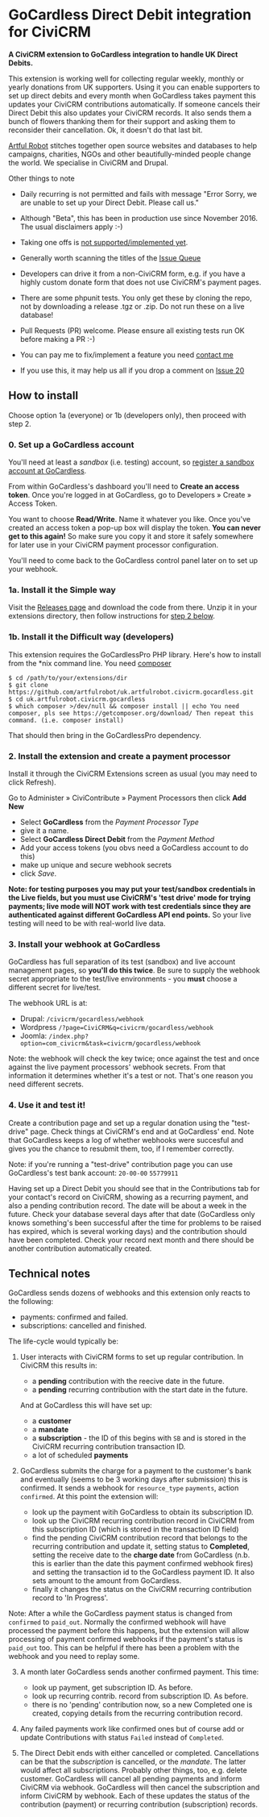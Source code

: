 # GoCardless Direct Debit integration for CiviCRM

**A CiviCRM extension to GoCardless integration to handle UK
Direct Debits.**

This extension is working well for collecting regular weekly, monthly or yearly donations from UK supporters. Using it you can enable supporters to set up direct debits and every month when GoCardless takes payment this updates your CiviCRM contributions automatically. If someone cancels their Direct Debit this also updates your CiviCRM records. It also sends them a bunch of flowers thanking them for their support and asking them to reconsider their cancellation. Ok, it doesn't do that last bit.

[Artful Robot](https://artfulrobot.uk) stitches together open source websites and databases to help campaigns, charities, NGOs and other beautifully-minded people change the world. We specialise in CiviCRM and Drupal.

Other things to note

- Daily recurring is not permitted and fails with message "Error Sorry, we are unable to set up your Direct Debit. Please call us."

- Although "Beta", this has been in production use since November 2016. The usual disclaimers apply :-)

- Taking one offs is [not supported/implemented yet](https://github.com/artfulrobot/uk.artfulrobot.civicrm.gocardless/issues/12).

- Generally worth scanning the titles of the [Issue Queue](https://github.com/artfulrobot/uk.artfulrobot.civicrm.gocardless/issues/)

- Developers can drive it from a non-CiviCRM form, e.g. if you have a highly custom donate form that does not use CiviCRM's payment pages.

- There are some phpunit tests. You only get these by cloning the repo, not by downloading a release .tgz or .zip. Do not run these on a live database!

- Pull Requests (PR) welcome. Please ensure all existing tests run OK before making a PR :-)

- You can pay me to fix/implement a feature you need [contact me](https://artfulrobot.uk/contact)

- If you use this, it may help us all if you drop a comment on [Issue 20](https://github.com/artfulrobot/uk.artfulrobot.civicrm.gocardless/issues/20)


## How to install

Choose option 1a (everyone) or 1b (developers only), then proceed with step 2.

### 0. Set up a GoCardless account

You'll need at least a *sandbox* (i.e. testing) account, so [register a sandbox account at GoCardless](https://manage-sandbox.gocardless.com/signup).

From within GoCardless's dashboard you'll need to **Create an access token**. Once you're logged in at GoCardless, go to Developers » Create » Access Token.

You want to choose **Read/Write**. Name it whatever you like.  Once you've created an access token a pop-up box will display the token. **You can never get to this again!** So make sure you copy it and store it safely somewhere for later use in your CiviCRM payment processor configuration.

You'll need to come back to the GoCardless control panel later on to set up your webhook.


### 1a. Install it the Simple way

Visit the [Releases page](https://github.com/artfulrobot/uk.artfulrobot.civicrm.gocardless/releases) and download the code from there. Unzip it in your extensions directory, then follow instructions for [step 2 below](#createpp).

### 1b. Install it the Difficult way (developers)

This extension requires the GoCardlessPro PHP library. Here's how to install from the \*nix command line. You need [composer](https://getcomposer.org/download/)

    $ cd /path/to/your/extensions/dir
    $ git clone https://github.com/artfulrobot/uk.artfulrobot.civicrm.gocardless.git
    $ cd uk.artfulrobot.civicrm.gocardless
    $ which composer >/dev/null && composer install || echo You need composer, pls see https://getcomposer.org/download/ Then repeat this command. (i.e. composer install)

That should then bring in the GoCardlessPro dependency.

### <a name="createpp" id="createpp"></a> 2. Install the extension and create a payment processor

Install it through the CiviCRM Extensions screen as usual (you may need to click Refresh).

Go to Administer » CiviContribute » Payment Processors then click **Add New**

- Select **GoCardless** from the *Payment Processor Type*
- give it a name.
- Select **GoCardless Direct Debit** from the *Payment Method*
- Add your access tokens (you obvs need a GoCardless account to do this)
- make up unique and secure webhook secrets
- click *Save*.

**Note: for testing purposes you may put your test/sandbox credentials in the Live fields, but you must use CiviCRM's 'test drive' mode for trying payments; live mode will NOT work with test credentials since they are authenticated against different GoCardless API end points.** So your live testing will need to be with real-world live data.

### 3. Install your webhook at GoCardless

GoCardless has full separation of its test (sandbox) and live account management pages, so **you'll do this twice**. Be sure to supply the webhook secret appropriate to the test/live environments - you **must** choose a different secret for live/test.

The webhook URL is at:

- Drupal: `/civicrm/gocardless/webhook`
- Wordpress `/?page=CiviCRM&q=civicrm/gocardless/webhook`
- Joomla: `/index.php?option=com_civicrm&task=civicrm/gocardless/webhook`

Note: the webhook will check the key twice; once against the test and once against the live payment processors' webhook secrets. From that information it determines whether it's a test or not. That's one reason you need different secrets.

### 4. Use it and test it!

Create a contribution page and set up a regular donation using the "test-drive" page. Check things at CiviCRM's end and at GoCardless' end. Note that GoCardless keeps a log of whether webhooks were succesful and gives you the chance to resubmit them, too, if I remember correctly.

Note: if you're running a "test-drive" contribution page you can use GoCardless's test bank account: `20-00-00` `55779911`

Having set up a Direct Debit you should see that in the Contributions tab for your contact's record on CiviCRM, showing as a recurring payment, and also a pending contribution record. The date will be about a week in the future. Check your database several days after that date (GoCardless only knows something's been successful after the time for problems to be raised has expired, which is several working days) and the contribution should have been completed. Check your record next month and there should be another contribution automatically created.


## Technical notes

GoCardless sends dozens of webhooks and this extension only reacts to the
following:

- payments: confirmed and failed.
- subscriptions: cancelled and finished.

The life-cycle would typically be:

1. User interacts with CiviCRM forms to set up regular contribution. In CiviCRM
   this results in:

     - a **pending** contribution with the reecive date in the future.
     - a **pending** recurring contribution with the start date in the future.


   And at GoCardless this will have set up:

     - a **customer**
     - a **mandate**
     - a **subscription** - the ID of this begins with `SB` and is stored in the
       CiviCRM recurring contribution transaction ID.
     - a lot of scheduled **payments**

2. GoCardless submits the charge for a payment to the customer's bank and
   eventually (seems to be 3 working days after submission) this is confirmed.
   It sends a webhook for `resource_type` `payments`, action `confirmed`. At
   this point the extension will:

     - look up the payment witih GoCardless to obtain its subscription ID.
     - look up the CiviCRM recurring contribution record in CiviCRM from this
       subscription ID (which is stored in the transaction ID field)
     - find the pending CiviCRM contribution record that belongs to the
       recurring contribution and update it, setting status to **Completed**,
       setting the receive date to the **charge date** from GoCardless (n.b.
       this is earlier than the date this payment confirmed webhook fires) and
       setting the transaction id to the GoCardless payment ID. It also sets
       amount to the amount from GoCardless.
     - finally it changes the status on the CiviCRM recurring contribution
       record to 'In Progress'.

Note: After a while the GoCardless payment status is changed from `confirmed` to
`paid_out`. Normally the confirmed webhook will have processed the payment
before this happens, but the extension will allow processing of payment
confirmed webhooks if the payment's status is `paid_out` too. This can be
helpful if there has been a problem with the webhook and you need to replay
some.

3. A month later GoCardless sends another confirmed payment. This time:

     - look up payment, get subscription ID. As before.
     - look up recurring contrib. record from subscription ID. As before.
     - there is no 'pending' contribution now, so a new Completed one is
       created, copying details from the recurring contribution record.

4. Any failed payments work like confirmed ones but of course add or update
   Contributions with status `Failed` instead of `Completed`.

5. The Direct Debit ends with either cancelled or completed. Cancellations can
   be that the *subscription* is cancelled, or the *mandate*. The latter would
   affect all subscriptions. Probably other things, too, e.g. delete customer.
   GoCardless will cancel all pending payments and inform CiviCRM via webhook.
   GoCardless will then cancel the subscription and inform CiviCRM by webhook.
   Each of these updates the status of the contribution (payment) or recurring
   contribution (subscription) records.



